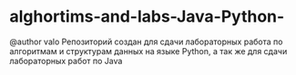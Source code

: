 # alghortims-and-labs-Java-Python-
@author valo
Репозиторий создан для сдачи лабораторных работа по алгоритмам и структурам данных на языке Python, а так же для сдачи лабораторных работ по Java
